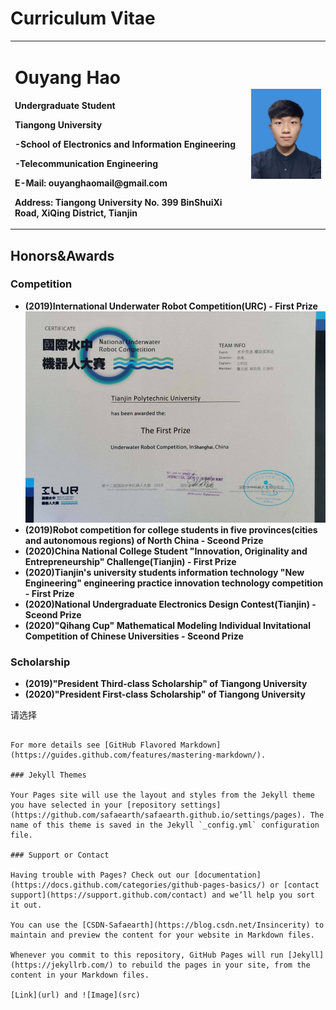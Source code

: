 # Curriculum Vitae

<table border="0">
  <tr>
    <td width="75%">
      <h1>Ouyang Hao</h1>
      <p><b>Undergraduate Student</b></p>
      <p><b>Tiangong University</b></p>
      <p><b>-School of Electronics and Information Engineering</b></p>
      <p><b>-Telecommunication Engineering</b></p>
      <p><b>E-Mail: ouyanghaomail@gmail.com</b></p>
      <p><b>Address: Tiangong University No. 399 BinShuiXi Road, XiQing District, Tianjin</b></p>
    </td>
    <td width="25%">
      <img src="/OuyangHao.jpg" width="100%">      
    </td>
  </tr>
</table>


## Honors&Awards
### Competition
- **(2019)International Underwater Robot Competition(URC) - First Prize**
  ![certificate](/ILUR_2.jpg)
- **(2019)Robot competition for college students in five provinces(cities and autonomous regions) of North China - Sceond Prize**
- **(2020)China National College Student "Innovation, Originality and Entrepreneurship" Challenge(Tianjin) - First Prize**
- **(2020)Tianjin's university students information technology "New Engineering" engineering practice innovation technology competition - First Prize**
- **(2020)National Undergraduate Electronics Design Contest(Tianjin) - Sceond Prize**
- **(2020)"Qihang Cup" Mathematical Modeling Individual Invitational Competition of Chinese Universities - Sceond Prize**
### Scholarship
- **(2019)"President Third-class Scholarship" of Tiangong University**
- **(2020)"President First-class Scholarship" of Tiangong University**


<html>
<head>
<meta charset="utf-8">
</head>
<body>
<div class="warp" id="div1">
    <div class="navBox">
        <span><img src="/ILUR_2.jpg" alt="" style="display:none;" />请选择</span>
        <em class="triangle"><i></i></em>
    </div>
</div>
</body>
</html>



```

For more details see [GitHub Flavored Markdown](https://guides.github.com/features/mastering-markdown/).

### Jekyll Themes

Your Pages site will use the layout and styles from the Jekyll theme you have selected in your [repository settings](https://github.com/safaearth/safaearth.github.io/settings/pages). The name of this theme is saved in the Jekyll `_config.yml` configuration file.

### Support or Contact

Having trouble with Pages? Check out our [documentation](https://docs.github.com/categories/github-pages-basics/) or [contact support](https://support.github.com/contact) and we’ll help you sort it out.

You can use the [CSDN-Safaearth](https://blog.csdn.net/Insincerity) to maintain and preview the content for your website in Markdown files.

Whenever you commit to this repository, GitHub Pages will run [Jekyll](https://jekyllrb.com/) to rebuild the pages in your site, from the content in your Markdown files.

[Link](url) and ![Image](src)
```

